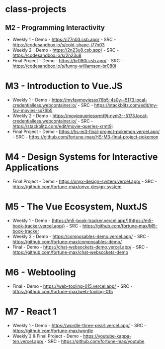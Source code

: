 # class-projects
## M2 - Programming Interactivity
* Weekly 1
        - Demo - https://i77n03.csb.app/
        - SRC - https://codesandbox.io/s/cold-shape-i77n03
* Weekly 2
        - Demo - https://2n23u8.csb.app/
        - SRC - https://codesandbox.io/s/2n23u8
* Final Project 
        - Demo - https://br080i.csb.app/
        - SRC - https://codesandbox.io/s/funny-williamson-br080i

# M3 - Introduction to Vue.JS
* Weekly 1
        - Demo - https://myfavmoviessx76b5-4s0y--5173.local-credentialless.webcontainer.io/
        - SRC - https://stackblitz.com/edit/my-fav-movies-sx76b5
* Weekly 2
        - Demo - https://moviequeriesxrmt9j-nym3--5173.local-credentialless.webcontainer.io/
        - SRC - https://stackblitz.com/edit/movie-queries-xrmt9j
* Final Project
        - Demo - https://hs-m3-final-project-pokemon.vercel.app/
        - SRC - https://github.com/fortune-max/HS-M3-final-project-pokemon

# M4 - Design Systems for Interactive Applications
* Final Project
        - Demo - https://onyx-design-system.vercel.app/
        - SRC - https://github.com/fortune-max/onyx-design-system

# M5 - The Vue Ecosystem, NuxtJS
* Weekly 1
        - Demo - [https://m5-book-tracker.vercel.app/](https://m5-book-tracker.vercel.app/)
        - SRC - https://github.com/fortune-max/M5-book-tracker
* Weekly 2
        - Demo - https://composables-demo.vercel.app/
        - SRC - https://github.com/fortune-max/composables-demo/
* Final
        - Demo - https://chat-websockets-demo.vercel.app/
        - SRC - https://github.com/fortune-max/chat-websockets-demo

# M6 - Webtooling
* Final
        - Demo - https://web-tooling-015.vercel.app/
        - SRC - https://github.com/fortune-max/web-tooling-015

# M7 - React 1
* Weekly 1
        - Demo - https://wordle-three-pearl.vercel.app/
        - SRC - https://github.com/fortune-max/wordle
* Weekly 2 & Final Project
        - Demo - https://youtube-kappa-ten.vercel.app/
        - SRC - https://github.com/fortune-max/youtube